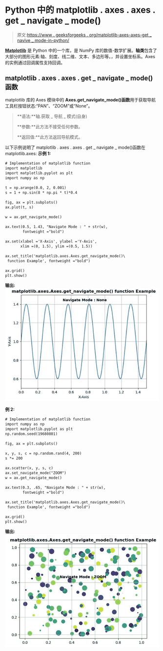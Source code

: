 # Python 中的 matplotlib . axes . axes . get _ navigate _ mode()

> 原文:[https://www . geeksforgeeks . org/matplotlib-axes-axes-get _ navive _ mode-in-python/](https://www.geeksforgeeks.org/matplotlib-axes-axes-get_navigate_mode-in-python/)

**[Matplotlib](https://www.geeksforgeeks.org/python-introduction-matplotlib/)** 是 Python 中的一个库，是 NumPy 库的数值-数学扩展。**轴类**包含了大部分的图形元素:轴、刻度、线二维、文本、多边形等。，并设置坐标系。Axes 的实例通过回调属性支持回调。

## matplotlib . axes . axes . get _ navigate _ mode()函数

matplotlib 库的 Axes 模块中的 **Axes.get_navigate_mode()函数**用于获取导航工具栏按钮状态:“PAN”、“ZOOM”或“None”。

> **语法:**轴.获取 _ 导航 _ 模式(自身)
> 
> **参数:**此方法不接受任何参数。
> 
> **返回值:**此方法返回导航模式。

以下示例说明了 matplotlib . axes . axes . get _ navigate _ mode()函数在 matplotlib.axes:
**示例 1:**

```
# Implementation of matplotlib function
import matplotlib
import matplotlib.pyplot as plt
import numpy as np

t = np.arange(0.0, 2, 0.001)
s = 1 + np.sin(8 * np.pi * t)*0.4

fig, ax = plt.subplots()
ax.plot(t, s)

w = ax.get_navigate_mode()

ax.text(0.5, 1.43, "Navigate Mode : " + str(w), 
        fontweight ="bold")

ax.set(xlabel ='X-Axis', ylabel ='Y-Axis',
       xlim =(0, 1.5), ylim =(0.5, 1.5))

ax.set_title('matplotlib.axes.Axes.get_navigate_mode()\
 function Example', fontweight ="bold")

ax.grid()
plt.show()
```

**输出:**
![](img/6d7aeba2e06da00138009672b62b3b99.png)

**例 2:**

```
# Implementation of matplotlib function
import numpy as np
import matplotlib.pyplot as plt
np.random.seed(19680801)

fig, ax = plt.subplots()

x, y, s, c = np.random.rand(4, 200)
s *= 200

ax.scatter(x, y, s, c)
ax.set_navigate_mode("ZOOM")
w = ax.get_navigate_mode()

ax.text(0.3, .65, "Navigate Mode : " + str(w), 
        fontweight ="bold")

ax.set_title('matplotlib.axes.Axes.get_navigate_mode()\
 function Example', fontweight ="bold")

ax.grid()
plt.show()
```

**输出:**
![](img/e8f03df6456189d65863d723990ee4ce.png)